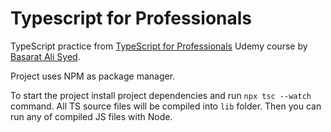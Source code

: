 # Typescript for Professionals

TypeScript practice from [TypeScript for Professionals](https://www.udemy.com/course/typescript-for-professionals/) Udemy course by [Basarat Ali Syed](https://www.udemy.com/user/basaratalisyed/).

Project uses NPM as package manager.

To start the project install project dependencies and run `npx tsc --watch` command. All TS source files will be compiled into `lib` folder. Then you can run any of compiled JS files with Node.
